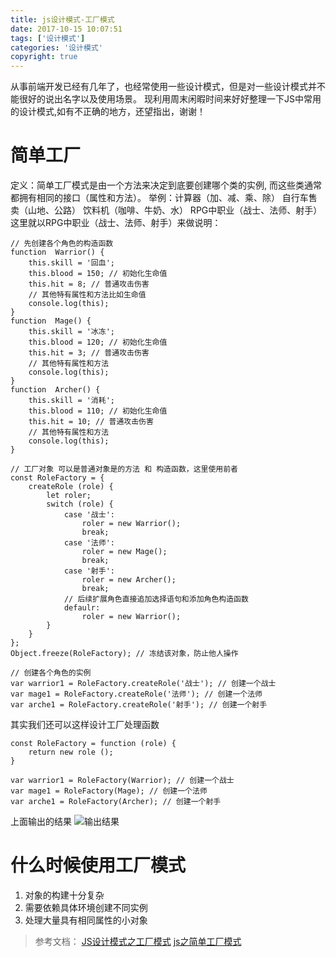 ```yaml
---
title: js设计模式-工厂模式
date: 2017-10-15 10:07:51
tags: ['设计模式']
categories: '设计模式'
copyright: true
---
```

从事前端开发已经有几年了，也经常使用一些设计模式，但是对一些设计模式并不能很好的说出名字以及使用场景。
现利用周末闲暇时间来好好整理一下JS中常用的设计模式,如有不正确的地方，还望指出，谢谢！

#	简单工厂
定义：简单工厂模式是由一个方法来决定到底要创建哪个类的实例, 而这些类通常都拥有相同的接口（属性和方法）。 
举例：计算器（加、减、乘、除）
	自行车售卖（山地、公路）
	饮料机（咖啡、牛奶、水）
	RPG中职业（战士、法师、射手）
这里就以RPG中职业（战士、法师、射手）来做说明：

```
// 先创建各个角色的构造函数
function  Warrior() {
	this.skill = '回血';
	this.blood = 150; // 初始化生命值
	this.hit = 8; // 普通攻击伤害
	// 其他特有属性和方法比如生命值
	console.log(this);
}
function  Mage() {
	this.skill = '冰冻';
	this.blood = 120; // 初始化生命值
	this.hit = 3; // 普通攻击伤害
	// 其他特有属性和方法
	console.log(this);
}
function  Archer() {
	this.skill = '消耗';
	this.blood = 110; // 初始化生命值
	this.hit = 10; // 普通攻击伤害
	// 其他特有属性和方法
	console.log(this);
}

// 工厂对象 可以是普通对象是的方法 和 构造函数，这里使用前者
const RoleFactory = {
	createRole (role) {
		let roler;
		switch (role) {
			case '战士':
				roler = new Warrior();
				break;
			case '法师':
				roler = new Mage();
				break;
			case '射手':
				roler = new Archer();
				break;
			// 后续扩展角色直接追加选择语句和添加角色构造函数
			defaulr: 
				roler = new Warrior();
		}
	}
};
Object.freeze(RoleFactory); // 冻结该对象，防止他人操作

// 创建各个角色的实例
var warrior1 = RoleFactory.createRole('战士'); // 创建一个战士
var mage1 = RoleFactory.createRole('法师'); // 创建一个法师
var arche1 = RoleFactory.createRole('射手'); // 创建一个射手
```

其实我们还可以这样设计工厂处理函数
```
const RoleFactory = function (role) {
	return new role ();
}

var warrior1 = RoleFactory(Warrior); // 创建一个战士
var mage1 = RoleFactory(Mage); // 创建一个法师
var arche1 = RoleFactory(Archer); // 创建一个射手
```
上面输出的结果
![输出结果](http://oxpnrlb4j.bkt.clouddn.com/%E7%AE%80%E5%8D%95%E5%B7%A5%E5%8E%82%E8%BE%93%E5%87%BA.png)
#	什么时候使用工厂模式
1.	对象的构建十分复杂
2.	需要依赖具体环境创建不同实例
3.	处理大量具有相同属性的小对象
>	参考文档：
	[JS设计模式之工厂模式](http://www.cnblogs.com/coiorz/p/4806550.html)
	[js之简单工厂模式](http://www.cnblogs.com/myzy/p/5240457.html)



























